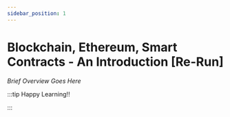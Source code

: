 ```yaml
---
sidebar_position: 1
---
```


# Blockchain, Ethereum, Smart Contracts - An Introduction [Re-Run]

_Brief Overview Goes Here_

:::tip Happy Learning!!

<QuestButton text="Go To Quest" link="https://app.stackup.dev/quest_page/blockchain-ethereum-smart-contracts---an-introduction-[re-run]" />

:::
